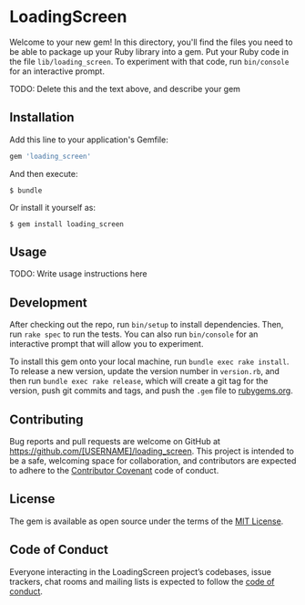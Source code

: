 # LoadingScreen

Welcome to your new gem! In this directory, you'll find the files you need to be able to package up your Ruby library into a gem. Put your Ruby code in the file `lib/loading_screen`. To experiment with that code, run `bin/console` for an interactive prompt.

TODO: Delete this and the text above, and describe your gem

## Installation

Add this line to your application's Gemfile:

```ruby
gem 'loading_screen'
```

And then execute:

    $ bundle

Or install it yourself as:

    $ gem install loading_screen

## Usage

TODO: Write usage instructions here

## Development

After checking out the repo, run `bin/setup` to install dependencies. Then, run `rake spec` to run the tests. You can also run `bin/console` for an interactive prompt that will allow you to experiment.

To install this gem onto your local machine, run `bundle exec rake install`. To release a new version, update the version number in `version.rb`, and then run `bundle exec rake release`, which will create a git tag for the version, push git commits and tags, and push the `.gem` file to [rubygems.org](https://rubygems.org).

## Contributing

Bug reports and pull requests are welcome on GitHub at https://github.com/[USERNAME]/loading_screen. This project is intended to be a safe, welcoming space for collaboration, and contributors are expected to adhere to the [Contributor Covenant](http://contributor-covenant.org) code of conduct.

## License

The gem is available as open source under the terms of the [MIT License](https://opensource.org/licenses/MIT).

## Code of Conduct

Everyone interacting in the LoadingScreen project’s codebases, issue trackers, chat rooms and mailing lists is expected to follow the [code of conduct](https://github.com/[USERNAME]/loading_screen/blob/master/CODE_OF_CONDUCT.md).
